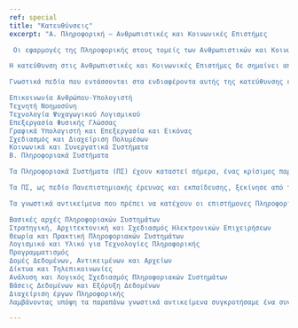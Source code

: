 ```yaml
---
ref: special
title: "Κατευθύνσεις"
excerpt: "Α. Πληροφορική – Ανθρωπιστικές και Κοινωνικές Επιστήμες

 Οι εφαρμογές της Πληροφορικής στους τομείς των Ανθρωπιστικών και Κοινωνικών Επιστημών καλύπτουν ένα ευρύτατο φάσμα θεμάτων και ενδιαφερόντων. Βασικός άξονας των εφαρμογών είναι η μελέτη της επίδρασης των νέων Τεχνολογιών στην ανθρώπινη σκέψη, αντίληψη, εργασία και δημιουργία, στις κοινωνικές σχέσεις, στην εκπαίδευση, στις επιστήμες, στην πολιτική και πολιτιστική δράση, καθώς και της επίδρασης της ανθρώπινης παρουσίας, νόησης και συμπεριφοράς, ατομικής και ομαδικής στην ίδια την επιστήμη της Πληροφορικής και των Επικοινωνιών. Η κατεύθυνση αυτή ανταποκρίνεται τόσο στη διεθνή πραγματικότητα και τις εκπαιδευτικές και ερευνητικές ανάγκες του χώρου της Πληροφορικής, όσο και στη φυσιογνωμία του Ιονίου Πανεπιστημίου, τις ανάγκες του Ιονίου χώρου, αλλά και του Ελληνικού χώρου γενικότερα.

Η κατεύθυνση στις Ανθρωπιστικές και Κοινωνικές Επιστήμες δε σημαίνει απλά έμφαση σε εφαρμογές της Πληροφορικής στους αντίστοιχους τομείς, αλλά κυρίως διεπιστημονικότητα στην μεθοδολογία και στους τρόπους ενσωμάτωσης των νέων τεχνολογιών στο σώμα των αντίστοιχων γνωστικών πεδίων. Οι τομείς ενδιαφέροντος της κατεύθυνσης είναι: α) Υπολογιστική Γλωσσολογία, β) Ιστορική και Πολιτισμική Πληροφορική, γ) Ψηφιακή Διαδρασιακή Τηλεόραση, δ) Βιντεοπαιχνίδια, και ε) Συστήμα Πολυμεσικής Επικοινωνίας και Διάδρασης από Απόσταση.

Γνωστικά πεδία που εντάσσονται στα ενδιαφέροντα αυτής της κατεύθυνσης είναι:

Επικοινωνία Ανθρώπου-Υπολογιστή 
Τεχνητή Νοημοσύνη 
Τεχνολογία Ψυχαγωγικού Λογισμικού 
Επεξεργασία Φυσικής Γλώσσας 
Γραφικά Υπολογιστή και Επεξεργασία και Εικόνας 
Σχεδιασμός και Διαχείριση Πολυμέσων 
Κοινωνικά και Συνεργατικά Συστήματα 
Β. Πληροφοριακά Συστήματα

Τα Πληροφοριακά Συστήματα (ΠΣ) έχουν καταστεί σήμερα, ένας κρίσιμος παράγοντας της παραγωγής, των υπηρεσιών και της διοίκησης των οργανισμών. Η αποτελεσματική και αποδοτική χρήση των τεχνολογιών της πληροφορίας και επικοινωνίας (ΤΠΕ) είναι ένα σημαντικό στοιχείο στην επίτευξη ανταγωνιστικού πλεονεκτήματος για εμπορικές επιχειρήσεις και ποιοτικών υπηρεσιών για κυβερνητικούς και μη οργανισμούς. Κατά συνέπεια, οι ΤΠΕ/ΠΣ είναι σήμερα αναπόσπαστο τμήμα της στρατηγικής κάθε οργανισμού, μικρού ή μεγάλου, δημόσιου ή ιδιωτικού.

Τα ΠΣ, ως πεδίο Πανεπιστημιακής έρευνας και εκπαίδευσης, ξεκίνησε από την δεκαετία του 1960, όταν οι οργανισμοί επέκτειναν τη χρήση των τεχνολογιών της πληροφορίας για την υποστήριξη λειτουργικών διαδικασιών λήψης αποφάσεων καθώς και στρατηγικής του ανταγωνισμού και παράλληλα, έτσι, προς πανεπιστημιακά προγράμματα σπουδών σχετικά με την διαχείριση οικονομικών πόρων και ανθρώπινου δυναμικού, προέκυψε η ανάγκη για τη δημιουργία προγραμμάτων σπουδών για τη διαχείριση των τεχνολογιών της πληροφορίας.

Τα γνωστικά αντικείμενα που πρέπει να κατέχουν οι επιστήμονες Πληροφοριακών Συστημάτων προσδιορίζονται στο ACM Model Curriculum and Guidelines for Undergraduate Degree Programs in Information Systems (ACM IS 2002) και είναι :

Βασικές αρχές Πληροφοριακών Συστημάτων 
Στρατηγική, Αρχιτεκτονική και Σχεδιασμός Ηλεκτρονικών Επιχειρήσεων 
Θεωρία και Πρακτική Πληροφοριακών Συστημάτων 
Λογισμικό και Υλικό για Τεχνολογίες Πληροφορικής 
Προγραμματισμός 
Δομές Δεδομένων, Αντικειμένων και Αρχείων 
Δίκτυα και Τηλεπικοινωνίες 
Ανάλυση και Λογικός Σχεδιασμός Πληροφοριακών Συστημάτων 
Βάσεις Δεδομένων και Εξόρυξη Δεδομένων 
Διαχείριση έργων Πληροφορικής 
Λαμβάνοντας υπόψη τα παραπάνω γνωστικά αντικείμενα συγκροτήσαμε ένα συνεκτικό πρόγραμμα σπουδών για αυτή την κατεύθυνση ‘Πληροφοριακά Συστήματα, του Τμήματός μας."

---
```


